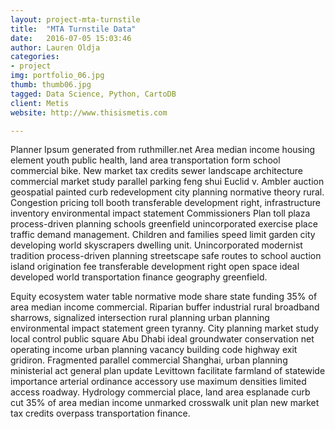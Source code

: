 ```yaml
---
layout: project-mta-turnstile
title:  "MTA Turnstile Data"
date:   2016-07-05 15:03:46
author: Lauren Oldja
categories:
- project
img: portfolio_06.jpg
thumb: thumb06.jpg
tagged: Data Science, Python, CartoDB
client: Metis
website: http://www.thisismetis.com

---
```

Planner Ipsum generated from ruthmiller.net
Area median income housing element youth public health, land area transportation form school commercial bike. New market tax credits sewer landscape architecture commercial market study parallel parking feng shui Euclid v. Ambler auction geospatial painted curb redevelopment city planning normative theory rural. Congestion pricing toll booth transferable development right, infrastructure inventory environmental impact statement Commissioners Plan toll plaza process-driven planning schools greenfield unincorporated exercise place traffic demand management. Children and families speed limit garden city developing world skyscrapers dwelling unit. Unincorporated modernist tradition process-driven planning streetscape safe routes to school auction island origination fee transferable development right open space ideal developed world transportation finance geography greenfield.

Equity ecosystem water table normative mode share state funding 35% of area median income commercial. Riparian buffer industrial rural broadband sharrows, signalized intersection rural planning urban planning environmental impact statement green tyranny. City planning market study local control public square Abu Dhabi ideal groundwater conservation net operating income urban planning vacancy building code highway exit gridiron. Fragmented parallel commercial Shanghai, urban planning ministerial act general plan update Levittown facilitate farmland of statewide importance arterial ordinance accessory use maximum densities limited access roadway. Hydrology commercial place, land area esplanade curb cut 35% of area median income unmarked crosswalk unit plan new market tax credits overpass transportation finance.
